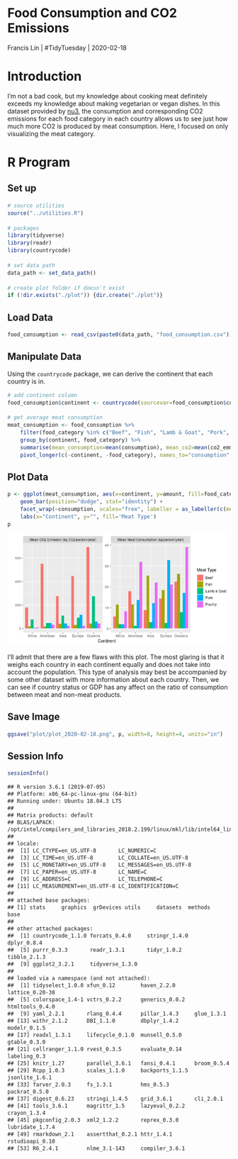 Food Consumption and CO2 Emissions
================
Francis Lin | \#TidyTuesday |
2020-02-18

# Introduction

I’m not a bad cook, but my knowledge about cooking meat definitely
exceeds my knowledge about making vegetarian or vegan dishes. In this
dataset provided by
[nu3](https://www.nu3.de/blogs/nutrition/food-carbon-footprint-index-2018),
the consumption and corresponding CO2 emissions for each food category
in each country allows us to see just how much more CO2 is produced by
meat consumption. Here, I focused on only visualizing the meat category.

# R Program

## Set up

``` r
# source utilities
source("../utilities.R")

# packages
library(tidyverse)
library(readr)
library(countrycode)

# set data path
data_path <- set_data_path()

# create plot folder if doesn't exist
if (!dir.exists("./plot")) {dir.create("./plot")}
```

## Load Data

``` r
food_consumption <- read_csv(paste0(data_path, "food_consumption.csv"))
```

## Manipulate Data

Using the `countrycode` package, we can derive the continent that each
country is in.

``` r
# add continent column
food_consumption$continent <- countrycode(sourcevar=food_consumption$country, origin="country.name", destination="continent")

# get average meat consumption
meat_consumption <- food_consumption %>%
    filter(food_category %in% c("Beef", "Fish", "Lamb & Goat", "Pork", "Poultry")) %>%
    group_by(continent, food_category) %>%
    summarise(mean_consumption=mean(consumption), mean_co2=mean(co2_emmission)) %>%
    pivot_longer(c(-continent, -food_category), names_to="consumption", values_to="amount")
```

## Plot Data

``` r
p <- ggplot(meat_consumption, aes(x=continent, y=amount, fill=food_category)) + 
    geom_bar(position="dodge", stat="identity") +
    facet_wrap(~consumption, scales="free", labeller = as_labeller(c(mean_co2 = "Mean CO2 Emission (kg CO2/person/year)", mean_consumption = "Mean Meat Consumption (kg/person/year)"))) + 
    labs(x="Continent", y="", fill='Meat Type')
p
```

![](README_files/figure-gfm/plot%20data-1.png)<!-- -->

I’ll admit that there are a few flaws with this plot. The most glaring
is that it weighs each country in each continent equally and does not
take into account the population. This type of analysis may best be
accompanied by some other dataset with more information about each
country. Then, we can see if country status or GDP has any affect on the
ratio of consumption between meat and non-meat products.

## Save Image

``` r
ggsave("plot/plot_2020-02-18.png", p, width=8, height=4, units="in")
```

## Session Info

``` r
sessionInfo()
```

    ## R version 3.6.1 (2019-07-05)
    ## Platform: x86_64-pc-linux-gnu (64-bit)
    ## Running under: Ubuntu 18.04.3 LTS
    ## 
    ## Matrix products: default
    ## BLAS/LAPACK: /opt/intel/compilers_and_libraries_2018.2.199/linux/mkl/lib/intel64_lin/libmkl_gf_lp64.so
    ## 
    ## locale:
    ##  [1] LC_CTYPE=en_US.UTF-8       LC_NUMERIC=C              
    ##  [3] LC_TIME=en_US.UTF-8        LC_COLLATE=en_US.UTF-8    
    ##  [5] LC_MONETARY=en_US.UTF-8    LC_MESSAGES=en_US.UTF-8   
    ##  [7] LC_PAPER=en_US.UTF-8       LC_NAME=C                 
    ##  [9] LC_ADDRESS=C               LC_TELEPHONE=C            
    ## [11] LC_MEASUREMENT=en_US.UTF-8 LC_IDENTIFICATION=C       
    ## 
    ## attached base packages:
    ## [1] stats     graphics  grDevices utils     datasets  methods   base     
    ## 
    ## other attached packages:
    ##  [1] countrycode_1.1.0 forcats_0.4.0     stringr_1.4.0     dplyr_0.8.4      
    ##  [5] purrr_0.3.3       readr_1.3.1       tidyr_1.0.2       tibble_2.1.3     
    ##  [9] ggplot2_3.2.1     tidyverse_1.3.0  
    ## 
    ## loaded via a namespace (and not attached):
    ##  [1] tidyselect_1.0.0 xfun_0.12        haven_2.2.0      lattice_0.20-38 
    ##  [5] colorspace_1.4-1 vctrs_0.2.2      generics_0.0.2   htmltools_0.4.0 
    ##  [9] yaml_2.2.1       rlang_0.4.4      pillar_1.4.3     glue_1.3.1      
    ## [13] withr_2.1.2      DBI_1.1.0        dbplyr_1.4.2     modelr_0.1.5    
    ## [17] readxl_1.3.1     lifecycle_0.1.0  munsell_0.5.0    gtable_0.3.0    
    ## [21] cellranger_1.1.0 rvest_0.3.5      evaluate_0.14    labeling_0.3    
    ## [25] knitr_1.27       parallel_3.6.1   fansi_0.4.1      broom_0.5.4     
    ## [29] Rcpp_1.0.3       scales_1.1.0     backports_1.1.5  jsonlite_1.6.1  
    ## [33] farver_2.0.3     fs_1.3.1         hms_0.5.3        packrat_0.5.0   
    ## [37] digest_0.6.23    stringi_1.4.5    grid_3.6.1       cli_2.0.1       
    ## [41] tools_3.6.1      magrittr_1.5     lazyeval_0.2.2   crayon_1.3.4    
    ## [45] pkgconfig_2.0.3  xml2_1.2.2       reprex_0.3.0     lubridate_1.7.4 
    ## [49] rmarkdown_2.1    assertthat_0.2.1 httr_1.4.1       rstudioapi_0.10 
    ## [53] R6_2.4.1         nlme_3.1-143     compiler_3.6.1
